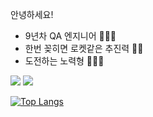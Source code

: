 안녕하세요!
- 9년차 QA 엔지니어 👩🏻‍💻
- 한번 꽂히면 로켓같은 추진력 👀🔥
- 도전하는 노력형 🏃🏻‍♀️

<a href="https://velog.io/@heehe"><img src="https://img.shields.io/badge/Blog-000000?style=flat&logo=Velog&logoColor=#20C997"/></a>
<a href="mailto:kimheayeon89@gmail.com"><img src="https://img.shields.io/badge/Gmail-black?style=flat&logo=Gmail&logoColor=#EA4335"/></a>

[![Top Langs](https://github-readme-stats-sigma-five.vercel.app/api/top-langs/?username=heeye-log&layout=compact)](https://github.com/anuraghazra/github-readme-stats)
